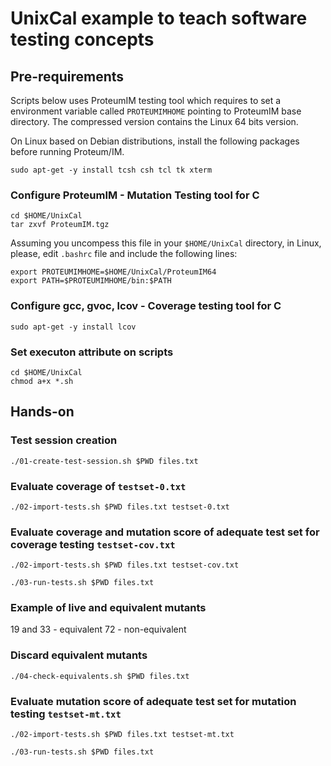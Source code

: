# UnixCal example to teach software testing concepts

## Pre-requirements

Scripts below uses ProteumIM testing tool which requires to set a environment variable called `PROTEUMIMHOME` pointing to ProteumIM base directory. The compressed version contains the Linux 64 bits version.

On Linux based on Debian distributions, install the following packages before running Proteum/IM.

```
sudo apt-get -y install tcsh csh tcl tk xterm
```

### Configure ProteumIM - Mutation Testing tool for C

```
cd $HOME/UnixCal
tar zxvf ProteumIM.tgz
```

Assuming you uncompess this file in your `$HOME/UnixCal` directory, in Linux, please, edit `.bashrc` file and include the following lines:

```
export PROTEUMIMHOME=$HOME/UnixCal/ProteumIM64
export PATH=$PROTEUMIMHOME/bin:$PATH
```

### Configure gcc, gvoc, lcov - Coverage testing tool for C

```
sudo apt-get -y install lcov
```

### Set executon attribute on scripts

```
cd $HOME/UnixCal
chmod a+x *.sh
```

## Hands-on 

### Test session creation

```
./01-create-test-session.sh $PWD files.txt
```

### Evaluate coverage of `testset-0.txt`

```
./02-import-tests.sh $PWD files.txt testset-0.txt
```

### Evaluate coverage and mutation score of adequate test set for coverage testing `testset-cov.txt`

```
./02-import-tests.sh $PWD files.txt testset-cov.txt
```

```
./03-run-tests.sh $PWD files.txt
```

### Example of live and equivalent mutants

19 and 33 - equivalent
72 - non-equivalent 

### Discard equivalent mutants

```
./04-check-equivalents.sh $PWD files.txt
```

### Evaluate mutation score of adequate test set for mutation testing `testset-mt.txt`

```
./02-import-tests.sh $PWD files.txt testset-mt.txt
```

```
./03-run-tests.sh $PWD files.txt
```